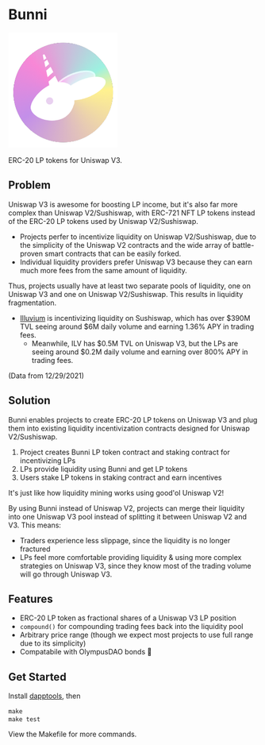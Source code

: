 # Bunni

![](images/bunni-logo.png)

ERC-20 LP tokens for Uniswap V3.

## Problem

Uniswap V3 is awesome for boosting LP income, but it's also far more complex than Uniswap V2/Sushiswap, with ERC-721 NFT LP tokens instead of the ERC-20 LP tokens used by Uniswap V2/Sushiswap.

- Projects perfer to incentivize liquidity on Uniswap V2/Sushiswap, due to the simplicity of the Uniswap V2 contracts and the wide array of battle-proven smart contracts that can be easily forked.
- Individual liquidity providers prefer Uniswap V3 because they can earn much more fees from the same amount of liquidity.

Thus, projects usually have at least two separate pools of liquidity, one on Uniswap V3 and one on Uniswap V2/Sushiswap. This results in liquidity fragmentation.

- [Illuvium](https://staking.illuvium.io/staking/core) is incentivizing liquidity on Sushiswap, which has over $390M TVL seeing around $6M daily volume and earning 1.36% APY in trading fees.
  - Meanwhile, ILV has $0.5M TVL on Uniswap V3, but the LPs are seeing around $0.2M daily volume and earning over 800% APY in trading fees.

(Data from 12/29/2021)

## Solution

Bunni enables projects to create ERC-20 LP tokens on Uniswap V3 and plug them into existing liquidity incentivization contracts designed for Uniswap V2/Sushiswap.

1. Project creates Bunni LP token contract and staking contract for incentivizing LPs
2. LPs provide liquidity using Bunni and get LP tokens
3. Users stake LP tokens in staking contract and earn incentives

It's just like how liquidity mining works using good'ol Uniswap V2!

By using Bunni instead of Uniswap V2, projects can merge their liquidity into one Uniswap V3 pool instead of splitting it between Uniswap V2 and V3. This means:

- Traders experience less slippage, since the liquidity is no longer fractured
- LPs feel more comfortable providing liquidity & using more complex strategies on Uniswap V3, since they know most of the trading volume will go through Uniswap V3.

## Features

- ERC-20 LP token as fractional shares of a Uniswap V3 LP position
- `compound()` for compounding trading fees back into the liquidity pool
- Arbitrary price range (though we expect most projects to use full range due to its simplicity)
- Compatabile with OlympusDAO bonds 👀

## Get Started

Install [dapptools](https://github.com/dapphub/dapptools), then

```
make
make test
```

View the Makefile for more commands.
